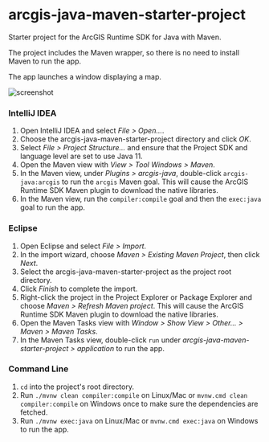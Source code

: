 # arcgis-java-maven-starter-project
Starter project for the ArcGIS Runtime SDK for Java with Maven.

The project includes the Maven wrapper, so there is no need to install Maven to run the app.

The app launches a window displaying a map.

![screenshot](screenshot.png)

### IntelliJ IDEA

1. Open IntelliJ IDEA and select _File > Open..._.
2. Choose the arcgis-java-maven-starter-project directory and click _OK_.
3. Select _File > Project Structure..._ and ensure that the Project SDK and language level are set to use Java 11.
4. Open the Maven view with _View > Tool Windows > Maven_.
5. In the Maven view, under _Plugins > arcgis-java_, double-click `arcgis-java:arcgis` to run the `arcgis` Maven goal. This will cause the ArcGIS Runtime SDK Maven plugin to download the native libraries.
6. In the Maven view, run the `compiler:compile` goal and then the `exec:java` goal to run the app.

### Eclipse

1. Open Eclipse and select _File > Import_.
2. In the import wizard, choose _Maven > Existing Maven Project_, then click _Next_.
3. Select the arcgis-java-maven-starter-project as the project root directory.
4. Click _Finish_ to complete the import.
5. Right-click the project in the Project Explorer or Package Explorer and choose _Maven > Refresh Maven project_. This will cause the ArcGIS Runtime SDK Maven plugin to download the native libraries.
6. Open the Maven Tasks view with _Window > Show View > Other... > Maven > Maven Tasks_.
7. In the Maven Tasks view, double-click `run` under _arcgis-java-maven-starter-project > application_ to run the app.

### Command Line

1. `cd` into the project's root directory.
2. Run `./mvnw clean compiler:compile` on Linux/Mac or `mvnw.cmd clean compiler:compile` on Windows once to make sure the dependencies are fetched.
3. Run `./mvnw exec:java` on Linux/Mac or `mvnw.cmd exec:java` on Windows to run the app.